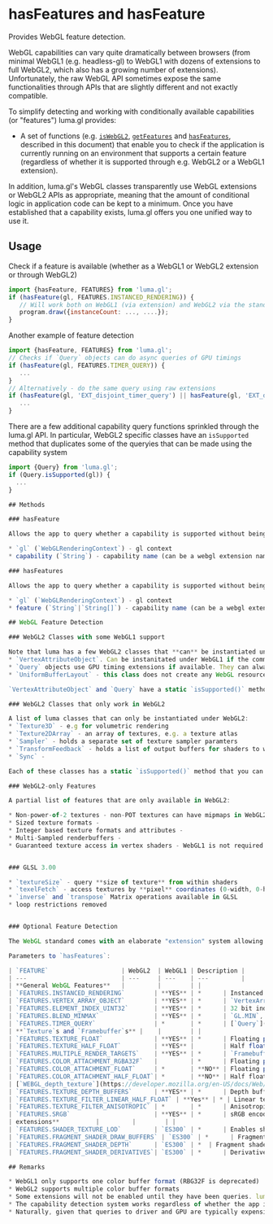 # hasFeatures and hasFeature

Provides WebGL feature detection.

WebGL capabilities can vary quite dramatically between browsers (from minimal WebGL1 (e.g. headless-gl) to WebGL1 with dozens of extensions to full WebGL2, which also has a growing number of extensions). Unfortunately, the raw WebGL API sometimes expose the same functionalities through APIs that are slightly different and not exactly compatible.

To simplify detecting and working with conditionally available capabilities (or "features") luma.gl provides:

* A set of functions (e.g. [`isWebGL2`](/docs/api-reference/webgl/context/is-webGL2.md), [`getFeatures`](/docs/api-reference/webgl/features/get-features.md) and [`hasFeatures`](/docs/api-reference/webgl/features/has-features.md), described in this document) that enable you to check if the application is currently running on an environment that supports a certain feature (regardless of whether it is supported through e.g. WebGL2 or a WebGL1 extension).

In addition, luma.gl's WebGL classes transparently use WebGL extensions or WebGL2 APIs as appropriate, meaning that the amount of conditional logic in application code can be kept to a minimum. Once you have established that a capability exists, luma.gl offers you one unified way to use it.


## Usage

Check if a feature is available (whether as a WebGL1 or WebGL2 extension or through WebGL2)
```js
import {hasFeature, FEATURES} from 'luma.gl';
if (hasFeature(gl, FEATURES.INSTANCED_RENDERING)) {
   // Will work both on WebGL1 (via extension) and WebGL2 via the standard API
   program.draw({instanceCount: ..., ....});
}
```

Another example of feature detection
```js
import {hasFeature, FEATURES} from 'luma.gl';
// Checks if `Query` objects can do async queries of GPU timings
if (hasFeature(gl, FEATURES.TIMER_QUERY)) {
   ...
}
// Alternatively - do the same query using raw extensions
if (hasFeature(gl, 'EXT_disjoint_timer_query') || hasFeature(gl, 'EXT_disjoint_timer_query_webgl2')) {
   ...
}
```


There are a few additional capability query functions sprinkled through the luma.gl API. In particular, WebGL2 specific classes have an `isSupported` method that duplicates some of the queryies that can be made using the capability system
```js
import {Query} from 'luma.gl';
if (Query.isSupported(gl)) {
  ...
}

## Methods

### hasFeature

Allows the app to query whether a capability is supported without being concerned about how it is being provided (WebGL2, an extension etc)

* `gl` (`WebGLRenderingContext`) - gl context
* capability (`String`) - capability name (can be a webgl extension name or a luma.gl `FEATURES` constant).

### hasFeatures

Allows the app to query whether a capability is supported without being concerned about how it is being provided (WebGL2, an extension etc)

* `gl` (`WebGLRenderingContext`) - gl context
* feature (`String`|`String[]`) - capability name (can be a webgl extension name or a luma.gl `FEATURES` constant).

## WebGL Feature Detection

### WebGL2 Classes with some WebGL1 support

Note that luma has a few WebGL2 classes that **can** be instantiated under WebGL1
* `VertexAttributeObject`. Can be instanitated under WebGL1 if the commonly supported extension is available. Also, luma.gl treats the global vertex array as a "default" VertexArrayObject, so that can always be accessed.
* `Query` objects use GPU timing extensions if available. They can always be created but obviously queries will fail if capabilities are not present.
* `UniformBufferLayout` - this class does not create any WebGL resources, it just helps the application access memory in the layout format expected by WebGL2 uniform buffers.

`VertexAttributeObject` and `Query` have a static `isSupported()` method that you can call instead of checking for WebGL2.

### WebGL2 Classes that only work in WebGL2

A list of luma classes that can only be instantiated under WebGL2:
* `Texture3D` - e.g for volumetric rendering
* `Texture2DArray` - an array of textures, e.g. a texture atlas
* `Sampler` - holds a separate set of texture sampler paramters
* `TransformFeedback` - holds a list of output buffers for shaders to write to.
* `Sync` -

Each of these classes has a static `isSupported()` method that you can call instead of checking for WebGL2.

### WebGL2-only Features

A partial list of features that are only available in WebGL2:

* Non-power-of-2 textures - non-POT textures can have mipmaps in WebGL2
* Sized texture formats -
* Integer based texture formats and attributes -
* Multi-Sampled renderbuffers -
* Guaranteed texture access in vertex shaders - WebGL1 is not required to support this (although it often does)


### GLSL 3.00

* `textureSize` - query **size of texture** from within shaders
* `texelFetch` - access textures by **pixel** coordinates (0-width, 0-height) instead of **texel** coordinates (0-1)
* `inverse` and `transpose` Matrix operations available in GLSL
* loop restrictions removed


### Optional Feature Detection

The WebGL standard comes with an elaborate "extension" system allowing applications to check for the availability of features beyond the base WebGL1 and WebGL2 standards. These extensions tend to be rather technical, plus they have to be used differently in WebGL1 and WebGL2, so luma provides a simplified feature detection system.

Parameters to `hasFeatures`:

| `FEATURE`                    | WebGL2  | WebGL1 | Description |
| ---                          | ---     | ---    | ---         |
| **General WebGL Features**   |         |        | |
| `FEATURES.INSTANCED_RENDERING`        | **YES** | *      | Instanced rendering (via instanced vertex attributes) [`ANGLE_instanced_arrays`](https://developer.mozilla.org/en-US/docs/Web/API/ANGLE_instanced_arrays) |
| `FEATURES.VERTEX_ARRAY_OBJECT`        | **YES** | *      | `VertexArrayObjects` can be created [`OES_vertex_array_object`](https://developer.mozilla.org/en-US/docs/Web/API/OES_vertex_array_object) |
| `FEATURES.ELEMENT_INDEX_UINT32`       | **YES** | *      | 32 bit indices available for `GL.ELEMENT_ARRAY_BUFFER`s [`OES_element_index_uint`](https://developer.mozilla.org/en-US/docs/Web/API/OES_element_index_uint) |
| `FEATURES.BLEND_MINMAX`               | **YES** | *      | `GL.MIN`, `GL.MAX` blending modes are available: [`EXT_blend_minmax`](https://developer.mozilla.org/en-US/docs/Web/API/EXT_blend_minmax) |
| `FEATURES.TIMER_QUERY`                | *       | *      | [`Query`](/docs/api-reference/webgl/query.md) objects support asynchronous GPU timings [`EXT_disjoint_timer_query_webgl2`](https://www.khronos.org/registry/webgl/extensions/EXT_disjoint_timer_query_webgl2/), [`EXT_disjoint_timer_query`](https://developer.mozilla.org/en-US/docs/Web/API/EXT_disjoint_timer_query) |
| **`Texture`s and `Framebuffer`s** |    |        | |
| `FEATURES.TEXTURE_FLOAT`              | **YES** | *      | Floating point (`Float32Array`) textures can be created and set as samplers (Note that filtering and rendering need to be queried separately, even in WebGL2)  [`OES_texture_float`](https://developer.mozilla.org/en-US/docs/Web/API/OES_texture_float) |
| `FEATURES.TEXTURE_HALF_FLOAT`         | **YES** |        | Half float (`Uint16Array`) textures can be created and set as samplers [`OES_texture_half_float`](https://developer.mozilla.org/en-US/docs/Web/API/OES_texture_half_float) [`WEBGL_color_buffer_float`](https://developer.mozilla.org/en-US/docs/Web/API/WEBGL_color_buffer_float) |
| `FEATURES.MULTIPLE_RENDER_TARGETS`    | **YES** | *      | `Framebuffer`s can have multiple color attachments that fragment shaders can access, see `Framebuffer.drawBuffers` [`WEBGL_draw_buffers`](https://developer.mozilla.org/en-US/docs/Web/API/WEBGL_draw_buffers) |
| `FEATURES.COLOR_ATTACHMENT_RGBA32F`   |         | *      | Floating point `Texture`s using the `GL.RGBA32F` format are renderable and readable [`EXT_color_buffer_float`](https://developer.mozilla.org/en-US/docs/Web/API/EXT_color_buffer_float) [`WEBGL_color_buffer_float`](https://developer.mozilla.org/en-US/docs/Web/API/WEBGL_color_buffer_float) |
| `FEATURES.COLOR_ATTACHMENT_FLOAT`     | *       | **NO** | Floating point `Texture`s are renderable and readable, i.e. can be attached to `Framebuffer`s and written to from fragment shaders, and read from with `readPixels` etc. Note that the formats include `GL.RGBA32F`. [`EXT_color_buffer_float`](https://developer.mozilla.org/en-US/docs/Web/API/EXT_color_buffer_float) |
| `FEATURES.COLOR_ATTACHMENT_HALF_FLOAT`| *       | **NO** | Half float format `Texture`s are renderable and readable[`EXT_color_buffer_half_float`](https://developer.mozilla.org/en-US/docs/Web/API/EXT_color_buffer_half_float) |
| [`WEBGL_depth_texture`](https://developer.mozilla.org/en-US/docs/Web/API/WEBGL_depth_texture) |
| `FEATURES.TEXTURE_DEPTH_BUFFERS`      | **YES** | *      | Depth buffers can be stored in `Texture`s, e.g. for shadow map calculations [| **GLSL | `TEXTURE_FILTER_LINEAR_FLOAT`      | **Yes** | * | Linear texture filtering for floating point textures [`OES_texture_float_linear`](https://developer.mozilla.org/en-US/docs/Web/API/OES_texture_float_linear) |
| `FEATURES.TEXTURE_FILTER_LINEAR_HALF_FLOAT` | **Yes** | * | Linear texture filtering for half float textures [`OES_texture_half_float_linear`](https://developer.mozilla.org/en-US/docs/Web/API/OES_texture_half_float_linear) |
| `FEATURES.TEXTURE_FILTER_ANISOTROPIC` | *       | *      | Anisotropic texture filtering [`EXT_texture_filter_anisotropic`](https://developer.mozilla.org/en-US/docs/Web/API/EXT_texture_filter_anisotropic) |
| `FEATURES.SRGB`                       | **YES** | *      | sRGB encoded rendering is available [`EXT_sRGB`](https://developer.mozilla.org/en-US/docs/Web/API/EXT_sRGB) |
| extensions**          |         |        | |
| `FEATURES.SHADER_TEXTURE_LOD`         | `ES300` | *      | Enables shader control of LOD [`EXT_shader_texture_lod`](https://developer.mozilla.org/en-US/docs/Web/API/EXT_shader_texture_lod) |
| `FEATURES.FRAGMENT_SHADER_DRAW_BUFFERS` | `ES300` | *      | Fragment shader can draw to multiple render targets [`WEBGL_draw_buffers`](https://developer.mozilla.org/en-US/docs/Web/API/WEBGL_draw_buffers) |
| `FEATURES.FRAGMENT_SHADER_DEPTH`      | `ES300` | *  | Fragment shader can control fragment depth value [`EXT_frag_depth`](https://developer.mozilla.org/en-US/docs/Web/API/EXT_frag_depth) |
| `FEATURES.FRAGMENT_SHADER_DERIVATIVES`| `ES300` | *      | Derivative functions are available in GLSL [`OES_standard_derivatives`](https://developer.mozilla.org/en-US/docs/Web/API/OES_standard_derivatives) |

## Remarks

* WebGL1 only supports one color buffer format (RBG32F is deprecated)
* WebGL2 supports multiple color buffer formats
* Some extensions will not be enabled until they have been queries. luma always queries on startup to enable, app only needs to query again it wants to test platform.
* The capability detection system works regardless of whether the app is running in a browser or in headless mode under Node.js.
* Naturally, given that queries to driver and GPU are typically expensive in WebGL, the capabilities system will cache any queries.
